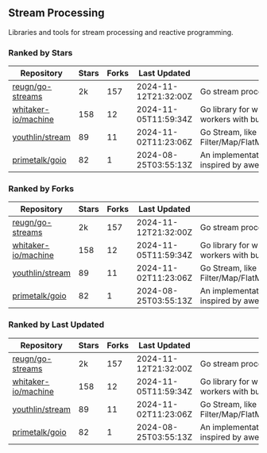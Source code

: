 ## Stream Processing

Libraries and tools for stream processing and reactive programming.

### Ranked by Stars

| Repository | Stars | Forks | Last Updated | Description | 
|------------|-------|-------|--------------|-------------|
| [reugn/go-streams](https://github.com/reugn/go-streams) | 2k | 157 | 2024-11-12T21:32:00Z |  Go stream processing library. |
| [whitaker-io/machine](https://github.com/whitaker-io/machine) | 158 | 12 | 2024-11-05T11:59:34Z |  Go library for writing and generating stream workers with built in metrics and traceability. |
| [youthlin/stream](https://github.com/youthlin/stream) | 89 | 11 | 2024-11-02T11:23:06Z |  Go Stream, like Java 8 Stream: Filter/Map/FlatMap/Peek/Sorted/ForEach/Reduce... |
| [primetalk/goio](https://github.com/primetalk/goio) | 82 | 1 | 2024-08-25T03:55:13Z |  An implementation of IO, Stream, Fiber for Golang, inspired by awesome Scala libraries cats and fs2. |

### Ranked by Forks

| Repository | Stars | Forks | Last Updated | Description | 
|------------|-------|-------|--------------|-------------|
| [reugn/go-streams](https://github.com/reugn/go-streams) | 2k | 157 | 2024-11-12T21:32:00Z |  Go stream processing library. |
| [whitaker-io/machine](https://github.com/whitaker-io/machine) | 158 | 12 | 2024-11-05T11:59:34Z |  Go library for writing and generating stream workers with built in metrics and traceability. |
| [youthlin/stream](https://github.com/youthlin/stream) | 89 | 11 | 2024-11-02T11:23:06Z |  Go Stream, like Java 8 Stream: Filter/Map/FlatMap/Peek/Sorted/ForEach/Reduce... |
| [primetalk/goio](https://github.com/primetalk/goio) | 82 | 1 | 2024-08-25T03:55:13Z |  An implementation of IO, Stream, Fiber for Golang, inspired by awesome Scala libraries cats and fs2. |

### Ranked by Last Updated

| Repository | Stars | Forks | Last Updated | Description | 
|------------|-------|-------|--------------|-------------|
| [reugn/go-streams](https://github.com/reugn/go-streams) | 2k | 157 | 2024-11-12T21:32:00Z |  Go stream processing library. |
| [whitaker-io/machine](https://github.com/whitaker-io/machine) | 158 | 12 | 2024-11-05T11:59:34Z |  Go library for writing and generating stream workers with built in metrics and traceability. |
| [youthlin/stream](https://github.com/youthlin/stream) | 89 | 11 | 2024-11-02T11:23:06Z |  Go Stream, like Java 8 Stream: Filter/Map/FlatMap/Peek/Sorted/ForEach/Reduce... |
| [primetalk/goio](https://github.com/primetalk/goio) | 82 | 1 | 2024-08-25T03:55:13Z |  An implementation of IO, Stream, Fiber for Golang, inspired by awesome Scala libraries cats and fs2. |

